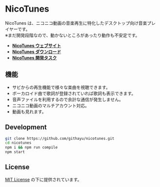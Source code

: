 # NicoTunes

NicoTunes は、ニコニコ動画の音楽再生に特化したデスクトップ向け音楽プレイヤーです。  
※まだ開発段階なので、動かないところがあったり動作も不安定です。

- **[NicoTunes ウェブサイト](https://nanoway.net/nicotunes)**
- **[NicoTunes ダウンロード](https://github.com/githayu/nicotunes/releases/latest)**
- **[NicoTunes 開発タスク](https://trello.com/b/rtxLfzyF/nicotunes)**

## 機能
- サビからの再生機能で様々な楽曲を視聴できます。
- ボーカロイド曲で歌詞が登録されていれば歌詞も表示できます。
- 音声ファイルを利用するので余計な通信が発生しません。
- ニコニコ動画のマルチアカウント対応。
- 動画も見れます。

## Development
~~~sh
git clone https://github.com/githayu/nicotunes.git
cd nicotunes
npm i && npm run compile
npm start
~~~

## License
[MIT License](LICENSE) の下に提供されています。
